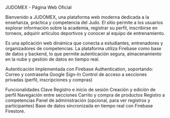 JUDOMEX - Página Web Oficial

Bienvenido a JUDOMEX, una plataforma web moderna dedicada a la enseñanza, práctica y competencia del Judo.
El sitio permite a los usuarios explorar información sobre la academia, registrar su perfil, inscribirse en torneos, adquirir artículos deportivos y conocer al equipo de entrenamiento.

Es una aplicación web dinámica que conecta a estudiantes, entrenadores y organizadores de competencias.
La plataforma utiliza Firebase como base de datos y backend, lo que permite autenticación segura, almacenamiento en la nube y gestión de datos en tiempo real.

Autenticación
Implementada con Firebase Authentication, soportando:
Correo y contraseña
Google Sign-In
Control de acceso a secciones privadas (perfil, inscripciones y compras)

Funcionalidades Clave
Registro e inicio de sesión
Creación y edición de perfil
Navegación entre secciones
Carrito y compra de productos
Registro a competencias
Panel de administración (opcional, para ver registros y participantes)
Base de datos sincronizada en tiempo real con Firebase Firestore.

